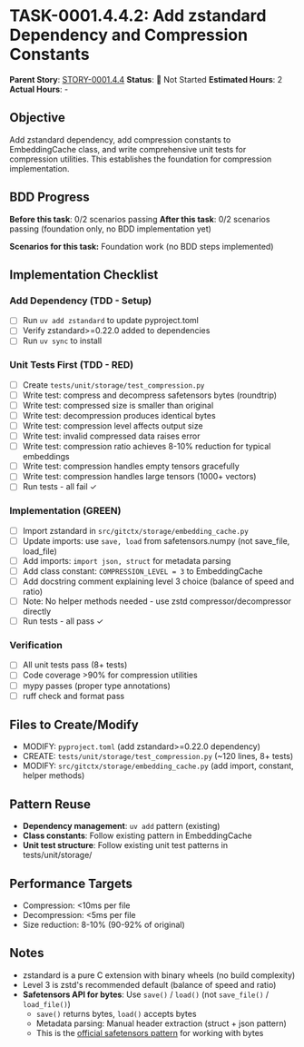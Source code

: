 # TASK-0001.4.4.2: Add zstandard Dependency and Compression Constants

**Parent Story**: [STORY-0001.4.4](README.md)
**Status**: 🔵 Not Started
**Estimated Hours**: 2
**Actual Hours**: -

## Objective

Add zstandard dependency, add compression constants to EmbeddingCache class, and write comprehensive unit tests for compression utilities. This establishes the foundation for compression implementation.

## BDD Progress

**Before this task**: 0/2 scenarios passing
**After this task**: 0/2 scenarios passing (foundation only, no BDD implementation yet)

**Scenarios for this task:** Foundation work (no BDD steps implemented)

## Implementation Checklist

### Add Dependency (TDD - Setup)
- [ ] Run `uv add zstandard` to update pyproject.toml
- [ ] Verify zstandard>=0.22.0 added to dependencies
- [ ] Run `uv sync` to install

### Unit Tests First (TDD - RED)
- [ ] Create `tests/unit/storage/test_compression.py`
- [ ] Write test: compress and decompress safetensors bytes (roundtrip)
- [ ] Write test: compressed size is smaller than original
- [ ] Write test: decompression produces identical bytes
- [ ] Write test: compression level affects output size
- [ ] Write test: invalid compressed data raises error
- [ ] Write test: compression ratio achieves 8-10% reduction for typical embeddings
- [ ] Write test: compression handles empty tensors gracefully
- [ ] Write test: compression handles large tensors (1000+ vectors)
- [ ] Run tests - all fail ✓

### Implementation (GREEN)
- [ ] Import zstandard in `src/gitctx/storage/embedding_cache.py`
- [ ] Update imports: use `save, load` from safetensors.numpy (not save_file, load_file)
- [ ] Add imports: `import json, struct` for metadata parsing
- [ ] Add class constant: `COMPRESSION_LEVEL = 3` to EmbeddingCache
- [ ] Add docstring comment explaining level 3 choice (balance of speed and ratio)
- [ ] Note: No helper methods needed - use zstd compressor/decompressor directly
- [ ] Run tests - all pass ✓

### Verification
- [ ] All unit tests pass (8+ tests)
- [ ] Code coverage >90% for compression utilities
- [ ] mypy passes (proper type annotations)
- [ ] ruff check and format pass

## Files to Create/Modify

- MODIFY: `pyproject.toml` (add zstandard>=0.22.0 dependency)
- CREATE: `tests/unit/storage/test_compression.py` (~120 lines, 8+ tests)
- MODIFY: `src/gitctx/storage/embedding_cache.py` (add import, constant, helper methods)

## Pattern Reuse

- **Dependency management**: `uv add` pattern (existing)
- **Class constants**: Follow existing pattern in EmbeddingCache
- **Unit test structure**: Follow existing unit test patterns in tests/unit/storage/

## Performance Targets

- Compression: <10ms per file
- Decompression: <5ms per file
- Size reduction: 8-10% (90-92% of original)

## Notes

- zstandard is a pure C extension with binary wheels (no build complexity)
- Level 3 is zstd's recommended default (balance of speed and ratio)
- **Safetensors API for bytes**: Use `save()` / `load()` (not `save_file()` / `load_file()`)
  - `save()` returns bytes, `load()` accepts bytes
  - Metadata parsing: Manual header extraction (struct + json pattern)
  - This is the [official safetensors pattern](https://huggingface.co/docs/safetensors/metadata_parsing) for working with bytes

